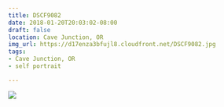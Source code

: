 ```yaml
---
title: DSCF9082
date: 2018-01-20T20:03:02-08:00
draft: false
location: Cave Junction, OR
img_url: https://d17enza3bfujl8.cloudfront.net/DSCF9082.jpg
tags:
- Cave Junction, OR
- self portrait

---
```


![](https://d17enza3bfujl8.cloudfront.net/DSCF9082.jpg)

